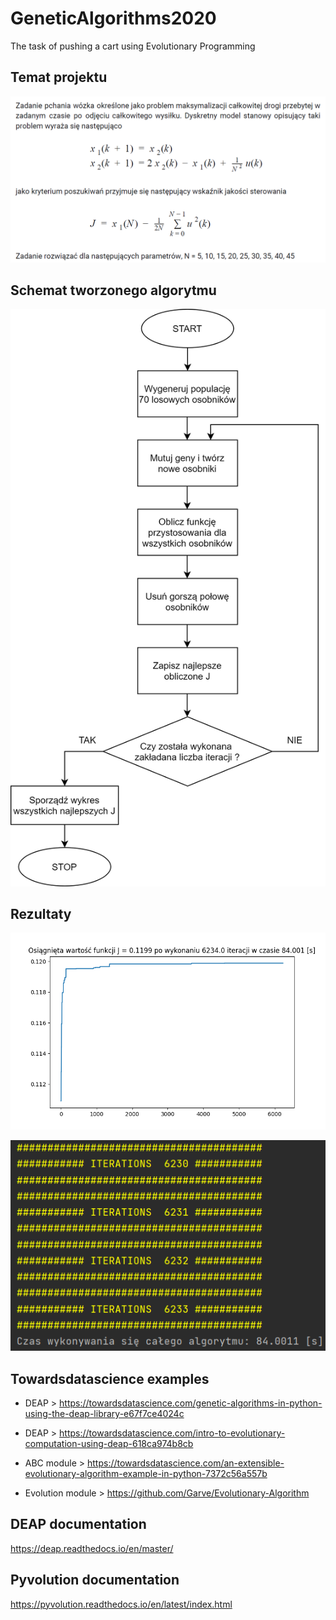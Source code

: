 # GeneticAlgorithms2020
The task of pushing a cart using Evolutionary Programming

## Temat projektu
![image](https://raw.githubusercontent.com/MacKur/Evolutionary_Programming/main/images%2Bresults/Polecenie.PNG)

## Schemat tworzonego algorytmu
![image](https://raw.githubusercontent.com/MacKur/Evolutionary_Programming/main/images%2Bresults/Schemat.png)

## Rezultaty
![image](https://raw.githubusercontent.com/MacKur/Evolutionary_Programming/main/images%2Bresults/Sample_result.png)

![image](https://raw.githubusercontent.com/MacKur/Evolutionary_Programming/main/images%2Bresults/Sample_result_console.PNG)

## Towardsdatascience examples
- DEAP > https://towardsdatascience.com/genetic-algorithms-in-python-using-the-deap-library-e67f7ce4024c

- DEAP > https://towardsdatascience.com/intro-to-evolutionary-computation-using-deap-618ca974b8cb

- ABC module > https://towardsdatascience.com/an-extensible-evolutionary-algorithm-example-in-python-7372c56a557b

- Evolution module > https://github.com/Garve/Evolutionary-Algorithm

## DEAP documentation
https://deap.readthedocs.io/en/master/

## Pyvolution documentation
https://pyvolution.readthedocs.io/en/latest/index.html

